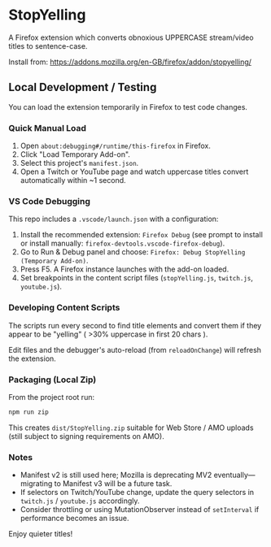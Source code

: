 # StopYelling

A Firefox extension which converts obnoxious UPPERCASE stream/video titles to sentence-case.

Install from: https://addons.mozilla.org/en-GB/firefox/addon/stopyelling/

## Local Development / Testing

You can load the extension temporarily in Firefox to test code changes.

### Quick Manual Load
1. Open `about:debugging#/runtime/this-firefox` in Firefox.
2. Click "Load Temporary Add-on".
3. Select this project's `manifest.json`.
4. Open a Twitch or YouTube page and watch uppercase titles convert automatically within ~1 second.

### VS Code Debugging
This repo includes a `.vscode/launch.json` with a configuration:
1. Install the recommended extension: `Firefox Debug` (see prompt to install or install manually: `firefox-devtools.vscode-firefox-debug`).
2. Go to Run & Debug panel and choose: `Firefox: Debug StopYelling (Temporary Add-on)`.
3. Press F5. A Firefox instance launches with the add-on loaded.
4. Set breakpoints in the content script files (`stopYelling.js`, `twitch.js`, `youtube.js`).

### Developing Content Scripts
The scripts run every second to find title elements and convert them if they appear to be "yelling" ( >30% uppercase in first 20 chars ).

Edit files and the debugger's auto-reload (from `reloadOnChange`) will refresh the extension.

### Packaging (Local Zip)
From the project root run:

```powershell
npm run zip
```

This creates `dist/StopYelling.zip` suitable for Web Store / AMO uploads (still subject to signing requirements on AMO).

### Notes
* Manifest v2 is still used here; Mozilla is deprecating MV2 eventually—migrating to Manifest v3 will be a future task.
* If selectors on Twitch/YouTube change, update the query selectors in `twitch.js` / `youtube.js` accordingly.
* Consider throttling or using MutationObserver instead of `setInterval` if performance becomes an issue.

Enjoy quieter titles!
